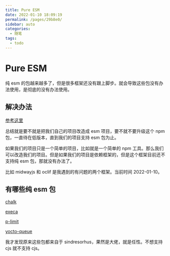 ```yaml
---
title: Pure ESM
date: 2022-01-10 18:09:19
permalink: /pages/29b8e0/
sidebar: auto
categories:
  - 随笔
tags:
  - todo
---
```

# Pure ESM

纯 esm 的包越来越多了，但是很多框架还没有跟上脚步。就会导致这些包没有办法使用，是彻底的没有办法使用。

## 解决办法

[参考这里](https://gist.github.com/sindresorhus/a39789f98801d908bbc7ff3ecc99d99c)

总结就是要不就是把我们自己的项目改造成 esm 项目，要不就不要升级这个 npm 包，一直待在低版本，直到我们的项目支持 esm 包为止。

如果我们的项目只是一个简单的项目，比如就是一个简单的 npm 工具。那么我们可以改造我们的项目。但是如果我们的项目是依赖框架的，但是这个框架目前还不支持纯 esm 包，那就没有办法了。

比如 midwayjs 和 oclif 是我遇到的有问题的两个框架。当前时间 2022-01-10。

## 有哪些纯 esm 包

[chalk](https://github.com/chalk/chalk/releases/tag/v5.0.0)

[execa](https://github.com/sindresorhus/execa/releases/tag/v6.0.0)

[p-limit](https://github.com/sindresorhus/p-limit/releases/tag/v4.0.0)

[yocto-queue](https://github.com/sindresorhus/yocto-queue/releases/tag/v1.0.0)

我才发现原来这些包都来自于 sindresorhus，果然是大佬，就是任性。不想支持 cjs 就不支持 cjs。
